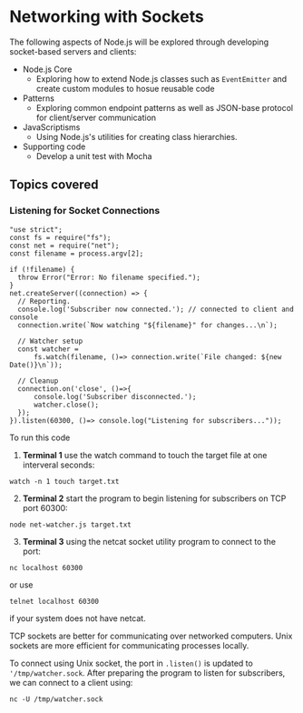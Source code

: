 # Networking with Sockets

The following aspects of Node.js will be explored through developing socket-based servers and clients:

- Node.js Core
    - Exploring how to extend Node.js classes such as `EventEmitter` and create custom modules to hosue reusable code
- Patterns
    - Exploring common endpoint patterns as well as JSON-base protocol for client/server communication
- JavaScriptisms
    - Using Node.js's utilities for creating class hierarchies.
- Supporting code
    - Develop a unit test with Mocha

## Topics covered
### Listening for Socket Connections

```
"use strict";
const fs = require("fs");
const net = require("net");
const filename = process.argv[2];

if (!filename) {
  throw Error("Error: No filename specified.");
}
net.createServer((connection) => {
  // Reporting.
  console.log('Subscriber now connected.'); // connected to client and console
  connection.write(`Now watching "${filename}" for changes...\n`);
  
  // Watcher setup
  const watcher = 
      fs.watch(filename, ()=> connection.write(`File changed: ${new Date()}\n`));
  
  // Cleanup
  connection.on('close', ()=>{
      console.log('Subscriber disconnected.');
      watcher.close();
  });
}).listen(60300, ()=> console.log("Listening for subscribers..."));
```
To run this code

1. **Terminal 1** use the watch command to touch the target file at one interveral seconds:
```
watch -n 1 touch target.txt
```

2. **Terminal 2**  start the program to begin listening for subscribers on TCP port 60300:
```
node net-watcher.js target.txt
```

3. **Terminal 3** using the netcat socket utility program to connect to the port:
```
nc localhost 60300
```
or use
```
telnet localhost 60300
```
if your system does not have netcat.

TCP sockets are better for communicating over networked computers. Unix sockets are more efficient for communicating processes locally.

To connect using Unix socket, the port in `.listen()` is updated to `'/tmp/watcher.sock`. After preparing the program to listen for subscribers, we can connect to a client using:
```
nc -U /tmp/watcher.sock
```